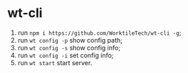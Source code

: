 # wt-cli


1. run `npm i https://github.com/WorktileTech/wt-cli -g`;
1. run `wt config -p` show config path;
1. run `wt config -s` show config info;
1. run `wt config -i` set config info;
1. run `wt start` start server.
